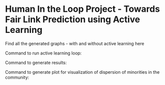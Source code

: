 # Human In the Loop Project - Towards Fair Link Prediction using Active Learning

Find all the generated graphs - with and without active learning here

Command to run active learning loop:

Command to generate results:

Command to generate plot for visualization of dispersion of minorities in the community:
